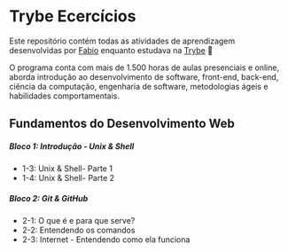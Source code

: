 # Trybe Ecercícios

Este repositório contém todas as atividades de aprendizagem desenvolvidas por [Fabio](https://www.linkedin.com/feed/) enquanto estudava na [Trybe](https://www.betrybe.com/) :rocket:

O programa conta com mais de 1.500 horas de aulas presenciais e online, aborda introdução ao desenvolvimento de software, front-end, back-end, ciência da computação, engenharia de software, metodologias ágeis e habilidades comportamentais.

## Fundamentos do Desenvolvimento Web

##### Bloco 1: Introdução - Unix & Shell

- 1-3: Unix & Shell- Parte 1
- 1-4: Unix & Shell- Parte 2

##### Bloco 2: Git & GitHub

- 2-1: O que é e para que serve?
- 2-2: Entendendo os comandos
- 2-3: Internet - Entendendo como ela funciona

